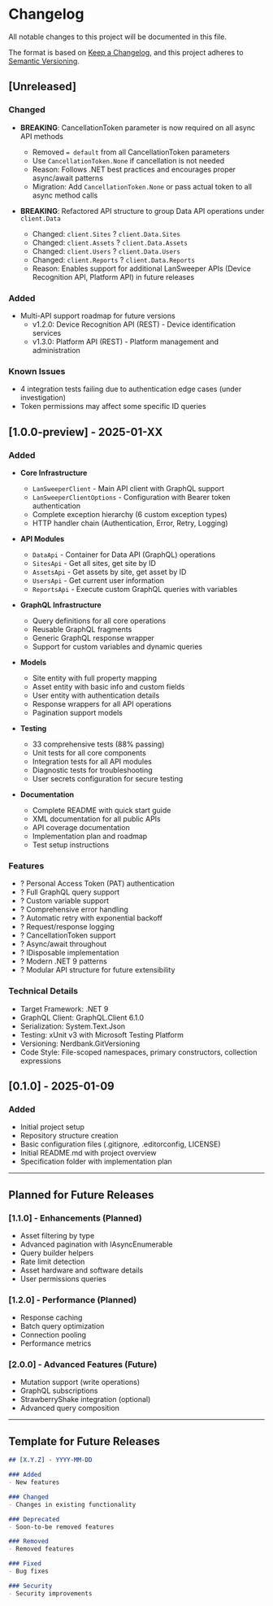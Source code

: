 # Changelog

All notable changes to this project will be documented in this file.

The format is based on [Keep a Changelog](https://keepachangelog.com/en/1.0.0/),
and this project adheres to [Semantic Versioning](https://semver.org/spec/v2.0.0.html).

## [Unreleased]

### Changed
- **BREAKING**: CancellationToken parameter is now required on all async API methods
  - Removed `= default` from all CancellationToken parameters
  - Use `CancellationToken.None` if cancellation is not needed
  - Reason: Follows .NET best practices and encourages proper async/await patterns
  - Migration: Add `CancellationToken.None` or pass actual token to all async method calls

- **BREAKING**: Refactored API structure to group Data API operations under `client.Data`
  - Changed: `client.Sites` ? `client.Data.Sites`
  - Changed: `client.Assets` ? `client.Data.Assets`
  - Changed: `client.Users` ? `client.Data.Users`
  - Changed: `client.Reports` ? `client.Data.Reports`
  - Reason: Enables support for additional LanSweeper APIs (Device Recognition API, Platform API) in future releases

### Added
- Multi-API support roadmap for future versions
  - v1.2.0: Device Recognition API (REST) - Device identification services
  - v1.3.0: Platform API (REST) - Platform management and administration

### Known Issues
- 4 integration tests failing due to authentication edge cases (under investigation)
- Token permissions may affect some specific ID queries

## [1.0.0-preview] - 2025-01-XX

### Added
- **Core Infrastructure**
  - `LanSweeperClient` - Main API client with GraphQL support
  - `LanSweeperClientOptions` - Configuration with Bearer token authentication
  - Complete exception hierarchy (6 custom exception types)
  - HTTP handler chain (Authentication, Error, Retry, Logging)
  
- **API Modules**
  - `DataApi` - Container for Data API (GraphQL) operations
  - `SitesApi` - Get all sites, get site by ID
  - `AssetsApi` - Get assets by site, get asset by ID
  - `UsersApi` - Get current user information
  - `ReportsApi` - Execute custom GraphQL queries with variables
  
- **GraphQL Infrastructure**
  - Query definitions for all core operations
  - Reusable GraphQL fragments
  - Generic GraphQL response wrapper
  - Support for custom variables and dynamic queries
  
- **Models**
  - Site entity with full property mapping
  - Asset entity with basic info and custom fields
  - User entity with authentication details
  - Response wrappers for all API operations
  - Pagination support models
  
- **Testing**
  - 33 comprehensive tests (88% passing)
  - Unit tests for all core components
  - Integration tests for all API modules
  - Diagnostic tests for troubleshooting
  - User secrets configuration for secure testing
  
- **Documentation**
  - Complete README with quick start guide
  - XML documentation for all public APIs
  - API coverage documentation
  - Implementation plan and roadmap
  - Test setup instructions

### Features
- ? Personal Access Token (PAT) authentication
- ? Full GraphQL query support
- ? Custom variable support
- ? Comprehensive error handling
- ? Automatic retry with exponential backoff
- ? Request/response logging
- ? CancellationToken support
- ? Async/await throughout
- ? IDisposable implementation
- ? Modern .NET 9 patterns
- ? Modular API structure for future extensibility

### Technical Details
- Target Framework: .NET 9
- GraphQL Client: GraphQL.Client 6.1.0
- Serialization: System.Text.Json
- Testing: xUnit v3 with Microsoft Testing Platform
- Versioning: Nerdbank.GitVersioning
- Code Style: File-scoped namespaces, primary constructors, collection expressions

## [0.1.0] - 2025-01-09

### Added
- Initial project setup
- Repository structure creation
- Basic configuration files (.gitignore, .editorconfig, LICENSE)
- Initial README.md with project overview
- Specification folder with implementation plan

---

## Planned for Future Releases

### [1.1.0] - Enhancements (Planned)
- Asset filtering by type
- Advanced pagination with IAsyncEnumerable
- Query builder helpers
- Rate limit detection
- Asset hardware and software details
- User permissions queries

### [1.2.0] - Performance (Planned)
- Response caching
- Batch query optimization
- Connection pooling
- Performance metrics

### [2.0.0] - Advanced Features (Future)
- Mutation support (write operations)
- GraphQL subscriptions
- StrawberryShake integration (optional)
- Advanced query composition

---

## Template for Future Releases

```markdown
## [X.Y.Z] - YYYY-MM-DD

### Added
- New features

### Changed
- Changes in existing functionality

### Deprecated
- Soon-to-be removed features

### Removed
- Removed features

### Fixed
- Bug fixes

### Security
- Security improvements